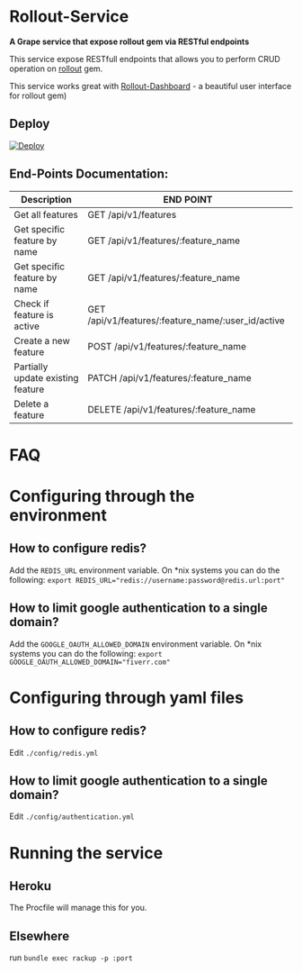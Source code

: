# Rollout-Service
**A Grape service that expose rollout gem via RESTful endpoints**

This service expose RESTfull endpoints that allows you to perform CRUD operation on [rollout](https://github.com/fetlife/rollout) gem.

This service works great with [Rollout-Dashboard](https://github.com/fiverr/rollout_dashboard) - a beautiful user interface for rollout gem)

## Deploy

[![Deploy](https://www.herokucdn.com/deploy/button.svg)](https://heroku.com/deploy)

## End-Points Documentation:

| Description   | END POINT     |
| ------------- | ------------- |
| Get all features  | GET /api/v1/features  |
| Get specific feature by name  | GET /api/v1/features/:feature_name  |
| Get specific feature by name  | GET /api/v1/features/:feature_name  |
| Check if feature is active  | GET /api/v1/features/:feature_name/:user_id/active  |
| Create a new feature  | POST /api/v1/features/:feature_name  |
| Partially update existing feature  | PATCH /api/v1/features/:feature_name  |
| Delete a feature  | DELETE /api/v1/features/:feature_name  |

# FAQ

# Configuring through the environment

## How to configure redis?

Add the `REDIS_URL` environment variable. On *nix systems you can do the following:
`export REDIS_URL="redis://username:password@redis.url:port"`

## How to limit google authentication to a single domain?

Add the `GOOGLE_OAUTH_ALLOWED_DOMAIN` environment variable. On *nix systems you can do the following:
`export GOOGLE_OAUTH_ALLOWED_DOMAIN="fiverr.com"`

# Configuring through yaml files

## How to configure redis?

Edit `./config/redis.yml`

## How to limit google authentication to a single domain?

Edit `./config/authentication.yml`

# Running the service

## Heroku

The Procfile will manage this for you.

## Elsewhere

run `bundle exec rackup -p :port`
